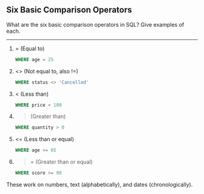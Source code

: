 ## Six Basic Comparison Operators

What are the six basic comparison operators in SQL? Give examples of each.

---

1. = (Equal to)
   ```sql
   WHERE age = 25
   ```

2. <> (Not equal to, also !=)
   ```sql
   WHERE status <> 'Cancelled'
   ```

3. < (Less than)
   ```sql
   WHERE price < 100
   ```

4. > (Greater than)
   ```sql
   WHERE quantity > 0
   ```

5. <= (Less than or equal)
   ```sql
   WHERE age <= 65
   ```

6. >= (Greater than or equal)
   ```sql
   WHERE score >= 90
   ```

These work on numbers, text (alphabetically), and dates (chronologically).

